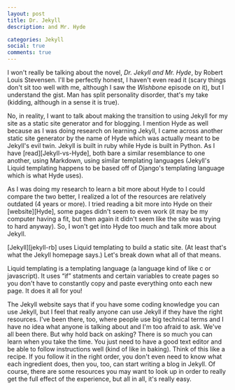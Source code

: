 ```yaml
---
layout: post
title: Dr. Jekyll
description: and Mr. Hyde

categories: Jekyll
social: true
comments: true
---
```


I won't really be talking about the novel, _Dr. Jekyll and Mr. Hyde_, by Robert Louis Stevensen. I'll be perfectly honest, I haven't even read it (scary things don't sit too well with me, although I saw the _Wishbone_ episode on it), but I understand the gist. Man has split personality disorder, that's my take (kidding, although in a sense it is true).

No, in reality, I want to talk about making the transition to using Jekyll for my site as a static site generator and for blogging. I mention Hyde as well because as I was doing research on learning Jekyll, I came across another static site generator by the name of Hyde which was actually meant to be Jekyll's evil twin. Jekyll is built in ruby while Hyde is built in Python. As I have [read][Jekyll-vs-Hyde], both bare a similar resemblance to one another, using Markdown, using similar templating languages (Jekyll's Liquid templating happens to be based off of Django's templating language which is what Hyde uses).

As I was doing my research to learn a bit more about Hyde to I could compare the two better, I realized a lot of the resources are relatively outdated (4 years or more). I tried reading a bit more into Hyde on their [website][Hyde], some pages didn't seem to even work (it may be my computer having a fit, but then again it didn't seem like the site was trying to hard anyway). So, I won't get into Hyde too much and talk more about Jekyll.

[Jekyll][jekyll-rb] uses Liquid templating to build a static site. (At least that's what the Jekyll homepage says.) Let's break down what all of that means.

Liquid templating is a templating language (a language kind of like c or javascript). It uses &ldquo;if&rdquo; statments and certain variables to create pages so you don't have to constantly copy and paste everything onto each new page. It does it all for you!

The Jekyll website says that if you have some coding knowledge you can use Jekyll, but I feel that really anyone can use Jekyll if they have the right resources. I've been there, too, where people use big technical terms and I have no idea what anyone is talking about and I'm too afraid to ask. We've all been there. But why hold back on asking? There is so much  you can learn when you take the time. You just need to have a good text editor and be able to follow instructions well (kind of like in baking). Think of this like a recipe. If you follow it in the right order, you don't even need to know what each ingredient does, then you, too, can start writing a blog in Jekyll. Of course, there are some resources you may want to look up in order to really get the full effect of the experience, but all in all, it's really easy. 